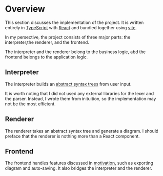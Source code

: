 # Overview

This section discusses the implementation of the project.
It is written entirely in [TypeScript](https://www.typescriptlang.org/) with [React](https://react.dev/) and bundled together using [vite](https://vitejs.dev/).

In my persective, the project consists of three major parts: the interpreter,the renderer, and the frontend.

The interpreter and the renderer belong to the business logic, abd the frontend belongs to the application logic.

## Interpreter

The interpreter builds an [abstract syntax trees](https://en.wikipedia.org/wiki/Abstract_syntax_tree) from user input.

It is worth noting that I did not used any external libraries for the lexer and the parser.
Instead, I wrote them from inituition, so the implementation may not be the most efficient.

## Renderer

The renderer takes an abstract syntax tree and generate a diagram.
I should preface that the renderer is nothing more than a React component.

## Frontend

The frontend handles features discussed in [motivation](../01-motivation.md), such as exporting diagram and auto-saving.
It also bridges the interpreter and the renderer.
